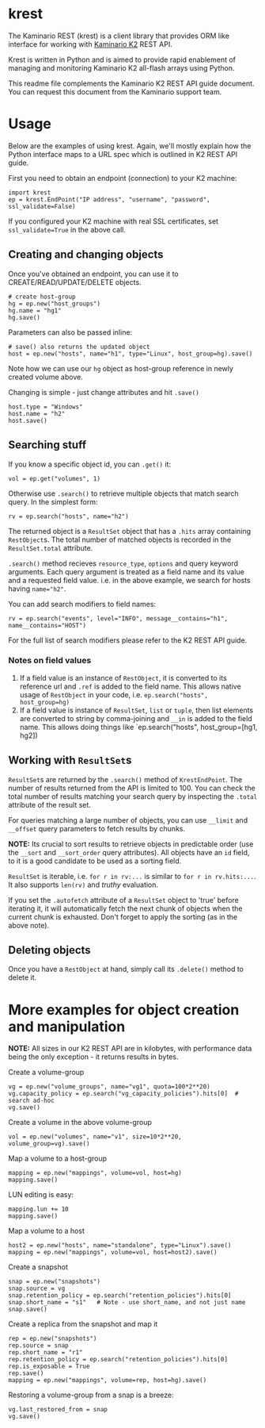 # krest

The Kaminario REST (krest) is a client library that provides ORM like interface for working with 
[Kaminario K2](http://kaminario.com/flash-array/) 
REST API.

Krest is written in Python and is aimed to provide rapid enablement of managing
and monitoring Kaminario K2 all-flash arrays using Python.

This readme file complements the Kaminario K2 REST API guide document. You can request 
this document from the Kaminario support team.

# Usage

Below are the examples of using krest. Again, we'll mostly explain how the Python interface
maps to a URL spec which is outlined in K2 REST API guide.

First you need to obtain an endpoint (connection) to your K2 machine:
```
import krest
ep = krest.EndPoint("IP address", "username", "password", ssl_validate=False)
```
If you configured your K2 machine with real SSL certificates, set `ssl_validate=True` in the above call.

## Creating and changing objects

Once you've obtained an endpoint, you can use it to CREATE/READ/UPDATE/DELETE objects.
```
# create host-group
hg = ep.new("host_groups")
hg.name = "hg1"
hg.save()
```

Parameters can also be passed inline:
```
# save() also returns the updated object
host = ep.new("hosts", name="h1", type="Linux", host_group=hg).save()
```
Note how we can use our `hg` object as host-group reference in newly created volume above.

Changing is simple - just change attributes and hit `.save()`
```
host.type = "Windows"
host.name = "h2"
host.save()
```

## Searching stuff

If you know a specific object id, you can `.get()` it:
```
vol = ep.get("volumes", 1)
```

Otherwise use `.search()` to retrieve multiple objects that match search query.
In the simplest form:
```
rv = ep.search("hosts", name="h2") 
```
The returned object is a `ResultSet` object that has a `.hits` array containing `RestObject`s.
The total number of matched objects is recorded in the `ResultSet.total` attribute.

`.search()` method recieves `resource_type`, `options` and query keyword arguments.
Each query argument is treated as a field name and its value and a requested field value.
i.e. in the above example, we search for hosts having `name="h2"`. 

You can add search modifiers to field names:
```
rv = ep.search("events", level="INFO", message__contains="h1", name__contains="HOST")
```
For the full list of search modifiers please refer to the K2 REST API guide.

### Notes on field values
1. If a field value is an instance of `RestObject`, it is converted to its reference url and `.ref` is added to the field name.
   This allows native usage of `RestObject` in your code, i.e. `ep.search("hosts", host_group=hg)`
1. If a field value is instance of `ResultSet`, `list` or `tuple`, then list elements are converted to string by comma-joining
   and `__in` is added to the field name. This allows doing things like
   `ep.search("hosts", host_group=[hg1, hg2])

## Working with `ResultSet`s
`ResultSet`s are returned by the  `.search()` method of `KrestEndPoint`. The number of results returned from the API 
is limited to 100. You can check the total number of results matching your search query
by inspecting the `.total` attribute of the result set.

For queries matching a large number of objects, you can use `__limit` and `__offset` query
parameters to fetch results by chunks.

**NOTE:** Its crucial to sort results to retrieve
objects in predictable order (use the `__sort` and `__sort_order` query attributes). All objects have an `id` field, to it is a good candidate to be used as a sorting field.

`ResultSet` is iterable, i.e. `for r in rv:...` is similar to
`for r in rv.hits:...`. It also supports `len(rv)` and *truthy* evaluation.

If you set the `.autofetch` attribute of a `ResultSet` object to 'true' before iterating it,
it will automatically fetch the next chunk of objects when the current chunk is 
exhausted. Don't forget to apply the sorting (as in the above note).


## Deleting objects
Once you have a `RestObject` at hand, simply call its `.delete()` method to delete it.

# More examples for object creation and manipulation


**NOTE:** All sizes in our K2 REST API are in kilobytes, with performance data being
the only exception - it returns results in bytes.

Create a volume-group
```
vg = ep.new("volume_groups", name="vg1", quota=100*2**20)
vg.capacity_policy = ep.search("vg_capacity_policies").hits[0]  # search ad-hoc
vg.save()
```

Create a volume in the above volume-group
```
vol = ep.new("volumes", name="v1", size=10*2**20, volume_group=vg).save()
```

Map a volume to a host-group
```
mapping = ep.new("mappings", volume=vol, host=hg)
mapping.save()
```

LUN editing is easy:
```
mapping.lun += 10
mapping.save()
```

Map a volume to a host
```
host2 = ep.new("hosts", name="standalone", type="Linux").save()
mapping = ep.new("mappings", volume=vol, host=host2).save()
```

Create a snapshot
```
snap = ep.new("snapshots")
snap.source = vg
snap.retention_policy = ep.search("retention_policies").hits[0]
snap.short_name = "s1"   # Note - use short_name, and not just name
snap.save()
```

Create a replica from the snapshot and map it
```
rep = ep.new("snapshots")
rep.source = snap
rep.short_name = "r1"
rep.retention_policy = ep.search("retention_policies").hits[0]
rep.is_exposable = True
rep.save()
mapping = ep.new("mappings", volume=rep, host=hg).save()
```

Restoring a volume-group from a snap is a breeze:
```
vg.last_restored_from = snap
vg.save()
```
